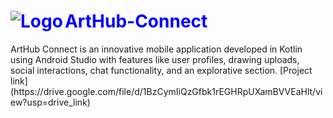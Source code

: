 <h1 style="color:blue"><img src="https://github.com/user-attachments/assets/48e56321-e7d6-43f6-b0d2-9a85f09a5662" alt="Logo" align="left";"/>ArtHub-Connect</h1>
ArtHub Connect is an innovative mobile application developed in Kotlin using Android Studio with features like user profiles, drawing uploads, social interactions, chat functionality, and an explorative section.
[Project link](https://drive.google.com/file/d/1BzCymIiQzGfbk1rEGHRpUXamBVVEaHlt/view?usp=drive_link)

